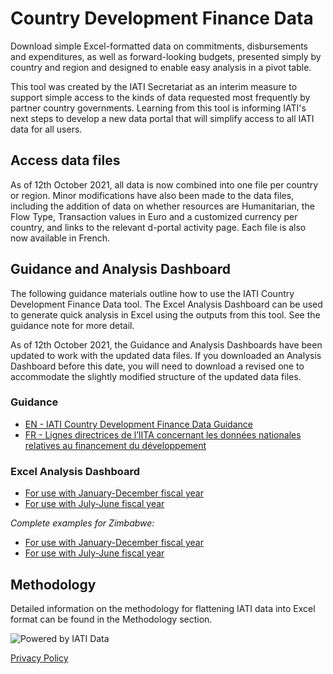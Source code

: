 # Country Development Finance Data

Download simple Excel-formatted data on commitments, disbursements and expenditures, as well as forward-looking budgets, presented simply by country and region and designed to enable easy analysis in a pivot table.

This tool was created by the IATI Secretariat as an interim measure to support simple access to the kinds of data requested most frequently by partner country governments. Learning from this tool is informing IATI's next steps to develop a new data portal that will simplify access to all IATI data for all users.

## Access data files

As of 12th October 2021, all data is now combined into one file per country or region. Minor modifications have also been made to the data files, including the addition of data on whether resources are Humanitarian, the Flow Type, Transaction values in Euro and a customized currency per country, and links to the relevant d-portal activity page. Each file is also now available in French.

<DownloadFile />

## Guidance and Analysis Dashboard

The following guidance materials outline how to use the IATI Country Development Finance Data tool. The Excel Analysis Dashboard can be used to generate quick analysis in Excel using the outputs from this tool. See the guidance note for more detail.

As of 12th October 2021, the Guidance and Analysis Dashboards have been updated to work with the updated data files. If you downloaded an Analysis Dashboard before this date, you will need to download a revised one to accommodate the slightly modified structure of the updated data files.

### Guidance

* [EN - IATI Country Development Finance Data Guidance](/IATI%20CDFD%20Guidance_v2_EN.pdf)
* [FR - Lignes directrices de l’IITA concernant les données nationales
relatives au financement du développement](/IATI%20CDFD%20Guidance_v2_FR.pdf)

### Excel Analysis Dashboard

* [For use with January-December fiscal year](/IATI%20CDFD%20Analysis%20Dashboard_Jan-Dec.xlsx)
* [For use with July-June fiscal year](/IATI%20CDFD%20Analysis%20Dashboard_Jul-Jun.xlsx)

_Complete examples for Zimbabwe:_

* [For use with January-December fiscal year](/IATI%20CDFD%20Analysis%20Dashboard_Jan-Dec_Zimbabwe%20Example.xlsx)
* [For use with July-June fiscal year](/IATI%20CDFD%20Analysis%20Dashboard_Jul-Jun_Zimbabwe%20Example.xlsx)

## Methodology
Detailed information on the methodology for flattening IATI data into Excel format can be found in the Methodology section.

<p class="center-logo">
	<img src="/powered-by-iati.png" alt="Powered by IATI Data" />
</p>

[Privacy Policy](https://iatistandard.org/en/privacy-policy/)